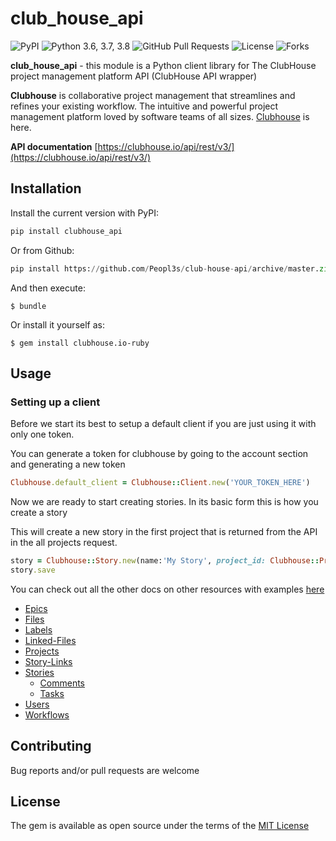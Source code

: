 # club_house_api

![PyPI](https://img.shields.io/pypi/v/clubhouse_api?color=orange) ![Python 3.6, 3.7, 3.8](https://img.shields.io/pypi/pyversions/clubhouse?color=blueviolet) ![GitHub Pull Requests](https://img.shields.io/github/issues-pr/peopl3s/club-house-api?color=blueviolet) ![License](https://img.shields.io/pypi/l/clubhouse-api?color=blueviolet) ![Forks](https://img.shields.io/github/forks/peopl3s/club-house-api?style=social)

**club_house_api** - this module is a Python client library for The ClubHouse project management platform API (ClubHouse API wrapper)


**Clubhouse** is collaborative project management that streamlines and refines your existing workflow. The intuitive and powerful project management platform loved by software teams of all sizes. [Clubhouse](https://clubhouse.io) is here.


**API documentation** [https://clubhouse.io/api/rest/v3/](https://clubhouse.io/api/rest/v3/)

## Installation

Install the current version with PyPI:

```python
pip install clubhouse_api
```

Or from Github:
```python
pip install https://github.com/Peopl3s/club-house-api/archive/master.zip
```

And then execute:

    $ bundle

Or install it yourself as:

    $ gem install clubhouse.io-ruby

## Usage

### Setting up a client

Before we start its best to setup a default client if you are just using it with only one token.

You can generate a token for clubhouse by going to the account section and generating a new token

```ruby
Clubhouse.default_client = Clubhouse::Client.new('YOUR_TOKEN_HERE')
```

Now we are ready to start creating stories. In its basic form this is how you create a story

This will create a new story in the first project that is returned from the API in the all projects request.

```ruby
story = Clubhouse::Story.new(name:'My Story', project_id: Clubhouse::Project.all.first.id)
story.save
```

You can check out all the other docs on other resources with examples [here](docs)

* [Epics](docs/epics.md)
* [Files](docs/files.md)
* [Labels](docs/labels.md)
* [Linked-Files](docs/linked_files.md)
* [Projects](docs/projects.md)
* [Story-Links](docs/story_links.md)
* [Stories](docs/stories.md)
  * [Comments](docs/comments.md)
  * [Tasks](docs/tasks.md)
* [Users](docs/users.md)
* [Workflows](docs/workflows.md)


## Contributing

Bug reports and/or pull requests are welcome


## License

The gem is available as open source under the terms of the [MIT License](http://opensource.org/licenses/MIT)


